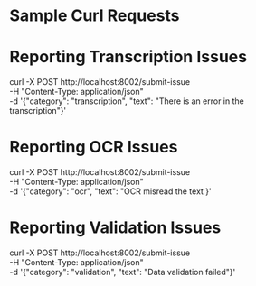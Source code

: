 # Sample Curl Requests

# Reporting Transcription Issues
curl -X POST http://localhost:8002/submit-issue \
     -H "Content-Type: application/json" \
     -d '{"category": "transcription", "text": "There is an error in the transcription"}'

# Reporting OCR Issues
curl -X POST http://localhost:8002/submit-issue \
     -H "Content-Type: application/json" \
     -d '{"category": "ocr", "text": "OCR misread the text }'

# Reporting Validation Issues
curl -X POST http://localhost:8002/submit-issue \
     -H "Content-Type: application/json" \
     -d '{"category": "validation", "text": "Data validation failed"}'
